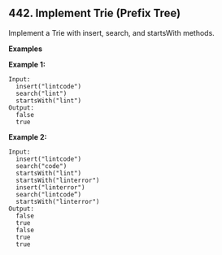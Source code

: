## 442. Implement Trie (Prefix Tree)

Implement a Trie with insert, search, and startsWith methods.

**Examples**

**Example 1:**
```
Input:
  insert("lintcode")
  search("lint")
  startsWith("lint")
Output:
  false
  true
```

**Example 2:**

```
Input:
  insert("lintcode")
  search("code")
  startsWith("lint")
  startsWith("linterror")
  insert("linterror")
  search("lintcode“)
  startsWith("linterror")
Output:
  false
  true
  false
  true
  true
```
